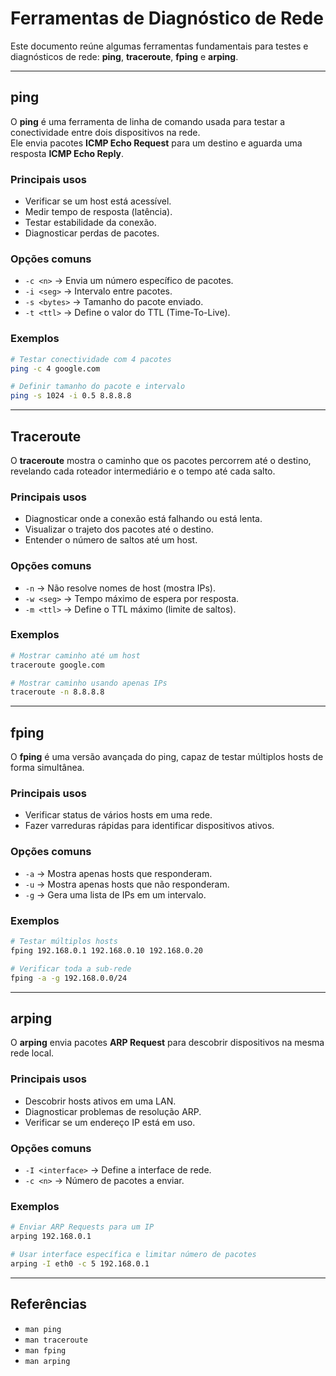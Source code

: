 # Ferramentas de Diagnóstico de Rede

Este documento reúne algumas ferramentas fundamentais para testes e diagnósticos de rede: **ping**, **traceroute**, **fping** e **arping**.

---

## ping

O **ping** é uma ferramenta de linha de comando usada para testar a conectividade entre dois dispositivos na rede.  
Ele envia pacotes **ICMP Echo Request** para um destino e aguarda uma resposta **ICMP Echo Reply**.

### Principais usos
- Verificar se um host está acessível.
- Medir tempo de resposta (latência).
- Testar estabilidade da conexão.
- Diagnosticar perdas de pacotes.

### Opções comuns
- `-c <n>` → Envia um número específico de pacotes.
- `-i <seg>` → Intervalo entre pacotes.
- `-s <bytes>` → Tamanho do pacote enviado.
- `-t <ttl>` → Define o valor do TTL (Time-To-Live).

### Exemplos
```bash
# Testar conectividade com 4 pacotes
ping -c 4 google.com

# Definir tamanho do pacote e intervalo
ping -s 1024 -i 0.5 8.8.8.8
```

---

## Traceroute

O **traceroute** mostra o caminho que os pacotes percorrem até o destino, revelando cada roteador intermediário e o tempo até cada salto.

### Principais usos
- Diagnosticar onde a conexão está falhando ou está lenta.
- Visualizar o trajeto dos pacotes até o destino.
- Entender o número de saltos até um host.

### Opções comuns
- `-n` → Não resolve nomes de host (mostra IPs).
- `-w <seg>` → Tempo máximo de espera por resposta.
- `-m <ttl>` → Define o TTL máximo (limite de saltos).

### Exemplos
```bash
# Mostrar caminho até um host
traceroute google.com

# Mostrar caminho usando apenas IPs
traceroute -n 8.8.8.8
```

---

## fping

O **fping** é uma versão avançada do ping, capaz de testar múltiplos hosts de forma simultânea.

### Principais usos
- Verificar status de vários hosts em uma rede.
- Fazer varreduras rápidas para identificar dispositivos ativos.

### Opções comuns
- `-a` → Mostra apenas hosts que responderam.
- `-u` → Mostra apenas hosts que não responderam.
- `-g` → Gera uma lista de IPs em um intervalo.

### Exemplos
```bash
# Testar múltiplos hosts
fping 192.168.0.1 192.168.0.10 192.168.0.20

# Verificar toda a sub-rede
fping -a -g 192.168.0.0/24
```

---

## arping

O **arping** envia pacotes **ARP Request** para descobrir dispositivos na mesma rede local.

### Principais usos
- Descobrir hosts ativos em uma LAN.
- Diagnosticar problemas de resolução ARP.
- Verificar se um endereço IP está em uso.

### Opções comuns
- `-I <interface>` → Define a interface de rede.
- `-c <n>` → Número de pacotes a enviar.

### Exemplos
```bash
# Enviar ARP Requests para um IP
arping 192.168.0.1

# Usar interface específica e limitar número de pacotes
arping -I eth0 -c 5 192.168.0.1
```

---

## Referências

- `man ping`
- `man traceroute`
- `man fping`
- `man arping`
